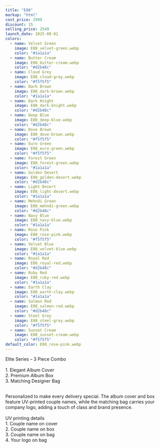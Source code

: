 ```yaml
---
title: "E08"
markup: "html"
cost_price: 2999
discount: 15
selling_price: 2549
launch_date: 2025-08-01
colors:
  - name: Velvet Green
    image: E08_velvet-green.webp
    color: "#1a1a1a"
  - name: Butter Cream
    image: E08_butter-cream.webp
    color: "#d2b48c"
  - name: Cloud Grey
    image: E08_cloud-grey.webp
    color: "#f5f5f5"
  - name: Dark Brown
    image: E08_dark-brown.webp
    color: "#1a1a1a"
  - name: Dark Knight
    image: E08_dark-knight.webp
    color: "#d2b48c"
  - name: Deep Blue
    image: E08_deep-blue.webp
    color: "#d2b48c"
  - name: Dove Brown
    image: E08_dove-brown.webp
    color: "#f5f5f5"
  - name: Euro Green
    image: E08_euro-green.webp
    color: "#f5f5f5"
  - name: Forest Green
    image: E08_forest-green.webp
    color: "#1a1a1a"
  - name: Golden Desert
    image: E08_golden-desert.webp
    color: "#d2b48c"
  - name: Light Desert
    image: E08_light-desert.webp
    color: "#1a1a1a"
  - name: Mehndi Green
    image: E08_mehndi-green.webp
    color: "#d2b48c"
  - name: Navy Blue
    image: E08_navy-blue.webp
    color: "#1a1a1a"
  - name: Rose Pink
    image: E08_rose-pink.webp
    color: "#f5f5f5"
  - name: Velvet Blue
    image: E08_velvet-blue.webp
    color: "#1a1a1a"
  - name: Royal Red
    image: E08_royal-red.webp
    color: "#d2b48c"
  - name: Ruby Red
    image: E08_ruby-red.webp
    color: "#1a1a1a"
  - name: Earth Clay
    image: E08_earth-clay.webp
    color: "#1a1a1a"
  - name: Salmon Red
    image: E08_salmon-red.webp
    color: "#d2b48c"
  - name: Steel Grey
    image: E08_steel-grey.webp
    color: "#f5f5f5"
  - name: Sunset Cream
    image: E08_sunset-cream.webp
    color: "#f5f5f5"
default_color: E08_rose-pink.webp
---
```


Elite Series – 3 Piece Combo<br><br> <span class='text-b font-medium text-lime-300 mb-1'> 1. Elegant Album Cover<br> 2. Premium Album Box<br> 3. Matching Designer Bag<br><br> </span> <div class='max-w-xl mx-auto'> Personalized to make every delivery special. The album cover and box feature UV-printed couple names, while the matching bag carries your company logo, adding a touch of class and brand presence. </div> <div class='max-w-xl mx-auto text-b font-medium text-lime-300 mb-1'> <br>UV printing details<br> </div> <span class='text-r mb-1'> 1. Couple name on cover<br> 2. Couple name on box<br> 3. Couple name on bag<br> 4. Your logo on bag<br> </span>
